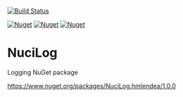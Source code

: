 [![Build 
Status](https://travis-ci.com/hmlendea/nucilog.svg?branch=master)](https://travis-ci.com/hmlendea/nucilog)

[![Nuget](https://img.shields.io/nuget/v/NuciLog.svg?label=NuciLog)](https://www.nuget.org/packages/NuciLog) [![Nuget](https://img.shields.io/nuget/v/NuciLog.Core.svg?label=NuciLog.Core)](https://www.nuget.org/packages/NuciLog.Core) [![Nuget](https://img.shields.io/nuget/v/NuciLog.AspNetCore.svg?label=NuciLog.AspNetCore)](https://www.nuget.org/packages/NuciLog.AspNetCore/)

# NuciLog

Logging NuGet package

https://www.nuget.org/packages/NuciLog.hmlendea/1.0.0
